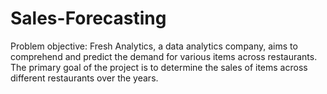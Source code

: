 # Sales-Forecasting

Problem objective:
Fresh Analytics, a data analytics company, aims to comprehend and predict the demand for various items across restaurants. The primary goal of the project is to determine the sales of items across different restaurants over the years.
